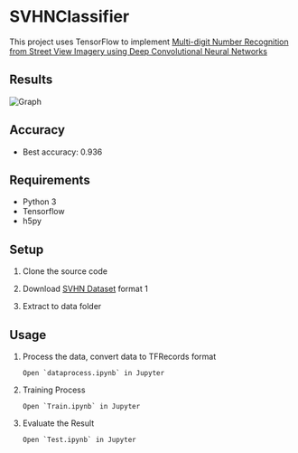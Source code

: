 # SVHNClassifier

This project uses TensorFlow to implement [Multi-digit Number Recognition from Street View Imagery using Deep Convolutional Neural Networks](http://arxiv.org/pdf/1312.6082.pdf) 


## Results
![Graph](https://github.com/ws2505/Multi-DigitRecognition/raw/master/image/res.png?raw=true)

## Accuracy

* Best accuracy: 0.936



## Requirements

* Python 3
* Tensorflow
* h5py


## Setup

1. Clone the source code

2. Download [SVHN Dataset](http://ufldl.stanford.edu/housenumbers/) format 1

3. Extract to data folder


## Usage

1. Process the data, convert data to TFRecords format

    ```
    Open `dataprocess.ipynb` in Jupyter
    ```


2. Training Process

    ```
    Open `Train.ipynb` in Jupyter
    ```


3. Evaluate the Result

    ```
    Open `Test.ipynb` in Jupyter
    ```

